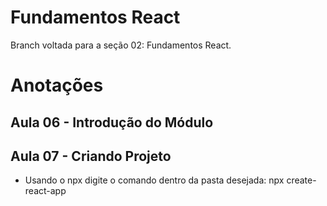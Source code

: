 # Fundamentos React
Branch voltada para a seção 02: Fundamentos React.

# Anotações

## Aula 06 - Introdução do Módulo

## Aula 07 - Criando Projeto

* Usando o npx digite o comando dentro da pasta desejada: npx create-react-app